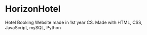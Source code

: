 # HorizonHotel
Hotel Booking Website made in 1st year CS.
Made with HTML, CSS, JavaScript, mySQL, Python
